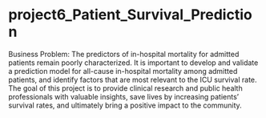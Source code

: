 # project6_Patient_Survival_Prediction

Business Problem: 
The predictors of in-hospital mortality for admitted patients remain poorly characterized. It is important to develop and validate a prediction model for all-cause in-hospital mortality among admitted patients, and identify factors that are most relevant to the ICU survival rate. The goal of this project is to provide clinical research and public health professionals with valuable insights, save lives by increasing patients’ survival rates, and ultimately bring a positive impact to the community. 

